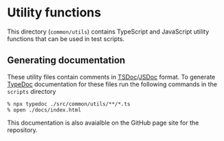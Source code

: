 # Utility functions

This directory (`common/utils`) contains TypeScript and JavaScript utility functions that can be used in test scripts.

## Generating documentation

These utility files contain comments in [TSDoc](https://tsdoc.org/)/[JSDoc](https://www.typescriptlang.org/docs/handbook/jsdoc-supported-types.html) format.
To generate [TypeDoc](https://typedoc.org/) documentation for these files run the following commands in the `scripts` directory

```console
% npx typedoc ./src/common/utils/**/*.ts
% open ./docs/index.html
```

This documentation is also avaialble on the GitHub page site for the repository.